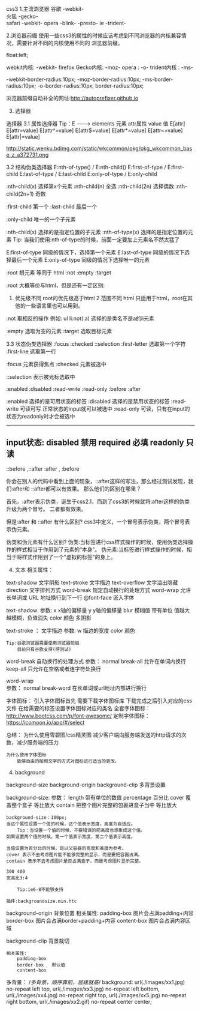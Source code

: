 css3
1.主流浏览器
谷歌   -webkit-         
火狐   -gecko-  
safari   -webkit- 
opera     -blink-  -presto-
ie     -trident-

2.浏览器前缀
使用一些css3的属性的时候应该考虑到不同浏览器的内核兼容情况，需要针对不同的内核使用不同的
浏览器前缀。

float:left;

webkit内核:   -webkit-
firefox Gecko内核:  -moz-
opera :   -o-
trident内核  :  -ms-

-webkit-border-radius:10px;
-moz-border-radius:10px;
-ms-border-radius:10px;
-o-border-radius:10px;
border-radius:10px;

浏览器前缀自动补全的网址:http://autoprefixer.github.io

3. 选择器

选择器
3.1 属性选择器
Tip：E ---> elements 元素  attr属性   value 值
E[attr]
E[attr=value]
E[attr^=value]
E[attr$=value]
E[attr*=value]
E[attr~=value]
E[attr|=value]

http://static.wenku.bdimg.com/static/wkcommon/pkg/pkg_wkcommon_base_z_a372731.png


3.2 结构伪类选择器 
E:nth-of-type()   / E:nth-child()
E:first-of-type  / E:first-child
E:last-of-type  / E:last-child
E:only-of-type / E:only-child 


:nth-child(x) 选择第x个元素
:nth-child(n) 全选
:nth-child(2n) 选择偶数
:nth-child(2n+1) 奇数

:first-child 第一个
:last-child 最后一个

:only-child 唯一的一个子元素

:nth-child(x) 选择的是指定位置的子元素
:nth-of-type(x) 选择的是指定位置的元素
Tip:  当我们使用:nth-of-type的时候，前面一定要加上元素名不然太猛了

E:first-of-type 同级的情况下，选择第一个元素
E:last-of-type 同级的情况下选择最后一个元素
E:only-of-type 同级的情况下选择唯一的元素

:root  根元素 等同于 html
:not 
:empty
:target


:root 大概等价与html，但是还有一定区别:
1. 优先级不同
	root的优先级高于html
2.范围不同
	html 只适用于html，root在其他的一些语言里也可以用到。
	
:not 取相反的操作
例如: ul li:not(.a) 选择的是类名不是a的li元素

:empty  选取为空的元素
:target  选取目标元素



3.3 状态伪类选择器
:focus 
:checked
::selection
:first-letter    选取第一个字符
:first-line      选取第一行


:focus  元素获得焦点
:checked  元素被选中

::selection 表示被光标选取中



:enabled
:disabled 
:read-write
:read-only 
:before
:after  


:enabled 选择的是可用状态的标签
:disabled 选择的是禁用状态的标签
:read-write 可读可写 正常状态的input就可以被选中
:read-only 可读，只有在input的状态为readonly时才会被选中

----
input状态:
disabled 禁用
required 必填
readonly 只读
----
::before ,::after 
:after , :before


你会在别人的代码中看到上面的现象，::after这样的写法，那么经过测试发现，我们:after和
::after都可以有效果。
那么他们的区别在哪里？

首先，:after表示伪类，诞生于css2.1，而到了css3的时候就将:after这样的伪类升级为两个冒号。
二者都有效果。

但是:after 和 ::after 有什么区别?
css3中定义，一个冒号表示伪类，两个冒号表示伪元素。

伪类和伪元素有什么区别?
伪类:当标签进行css样式操作的时候，使用伪类选择操作的样式相当于作用到了元素的“本身”。
伪元素:当标签进行样式操作的时候，相当于将样式作用到了一个"虚拟的标签"的身上。


4. 文本
相关属性：

text-shadow   文字阴影
text-stroke    文字描边
text-overflow   文字溢出隐藏
direction    文字排列方式
word-break 规定自动换行的处理方式
word-wrap  允许长单词或 URL 地址换行到下一行
@font-face   嵌入字体 



text-shadow:
	参数:
		x x轴的偏移量
		y y轴的偏移量
		blur 模糊值  带有单位  值越大越模糊，负值消失
		color 颜色
		多阴影
		

text-stroke ： 文字描边
	参数:
		w 描边的宽度
		color 颜色
		
	Tip:谷歌浏览器需要使用浏览器前缀  
		目前只有谷歌支持(待测试)


word-break 自动换行的处理方式
	参数：
		normal 
		break-all 允许在单词内换行
		keep-all 只允许在空格或者连字符处换行
		

word-wrap  
	参数：
		normal 
		break-word  在长单词或url地址内部进行换行


字体图标：
引入字体图标首先
	需要下载字体图标库
	下载完成之后引入对应的css文件
	在给需要的标签设置字体图标对应的类名
全套字体图标：
	http://www.bootcss.com/p/font-awesome/
定制字体图标：
	https://icomoon.io/app/#/select
	
总结：
	为什么使用雪碧图/css精灵图
	减少客户端向服务端发送的http请求的次数，减少服务端的压力
	
	为什么使用字体图标
		能够自由的按照文字的方式对图标进行适当的更改。
	
	
4. background 

background-size
background-origin
background-clip
多背景设置



background-size:
	参数：
		length   带有单位的数值
		percentage   百分比
		cover   覆盖整个盒子 等比放大
		contain  把整个图片完整的包裹进盒子当中 等比放大
		
	background-size：100px;
	当这个属性设置一个值的时候，这个值表示宽度，高度为自适应。
		Tip：当设置一个值的时候，不要错误的把高度也想象成这个值。
	如果设置两个值的时候，第一个值表示宽度，第二个值表示高度。
	
	当值设置为百分比的时候，是以父容器的宽度和高度为参考。
	cover 表示不去考虑图片能不能够完整的显示，而是要把容器占满。
	contain 表示不去考虑图片是否占满盒子，而是考虑图片显示完整。
	
	300 400
	宽高比3:4

		Tip:ie6-8不能够支持
		
	插件:backgroundsize.min.htc
	
background-origin  背景位置
	相关属性:
		padding-box   图片会占满padding+内容
		border-box    图片会占满border+padding+内容
		content-box  图片会占满内容区域
		

		
background-clip 背景裁切 

	相关属性:
		padding-box
		border-box   默认值
		content-box
	
	
多背景：
	/*多背景，顺序靠前，层级就高*/
	background: url(./images/xx1.jpg) no-repeat left top,
				url(./images/xx3.jpg) no-repeat left bottom,
				url(./images/xx4.jpg) no-repeat right top,
				url(./images/xx5.jpg) no-repeat right bottom,
				url(./images/xx2.gif) no-repeat center center;
		
